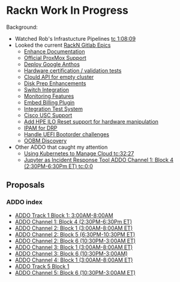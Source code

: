 # Rackn Work In Progress

Background:
- Watched Rob's Infrastucture Pipelines [tc 1:08:09](https://youtu.be/itDtelczVT4?t=4089)
- Looked the current [RackN Gitlab Epics](https://gitlab.com/groups/rackn/-/epics)
  - [Enhance Documentation](https://gitlab.com/groups/rackn/-/epics/58)
  - [Official ProxMox Support](https://gitlab.com/groups/rackn/-/epics/51)
  - [Deploy Google Anthos](https://gitlab.com/groups/rackn/-/epics/48)
  - [Hardware certification / validation tests](https://gitlab.com/groups/rackn/-/epics/42)
  - [Clould API for empty cluster](https://gitlab.com/groups/rackn/-/epics/47)
  - [Disk Prep Enhancements](https://gitlab.com/groups/rackn/-/epics/40)
  - [Switch Integration](https://gitlab.com/groups/rackn/-/epics/33)
  - [Monitoring Features](https://gitlab.com/groups/rackn/-/epics/32)
  - [Embed Billing Plugin](https://gitlab.com/groups/rackn/-/epics/25)
  - [Integration Test System](https://gitlab.com/groups/rackn/-/epics/23)
  - [Cisco USC Support](https://gitlab.com/groups/rackn/-/epics/20)
  - [Add HPE ILO Reset support for hardware manipulation](https://gitlab.com/groups/rackn/-/epics/18)
  - [IPAM for DRP](https://gitlab.com/groups/rackn/-/epics/13)
  - [Handle UEFI Bootorder challenges](https://gitlab.com/groups/rackn/-/epics/6)
  - [OOBM Discovery](https://gitlab.com/groups/rackn/-/epics/15)
- Other ADDO that caught my attention
  - [Using Kubernetes to Manage Cloud tc:32:27](https://youtu.be/z9Grmf64bJ0?t=1947)
  - [Jupyter as Incident Response Tool ADDO Channel 1: Block 4 (2:30PM-6:30Pm ET) tc:0:0]()


## Proposals


### ADDO index 
- [ADDO Track 1 Block 1: 3:00AM-8:00AM](https://youtu.be/bZT67jy-AWc)
- [ADDO Channel 1: Block 4 (2:30PM-6:30Pm ET)](https://youtu.be/dNNAEZEHD_c)
- [ADDO Channel 2: Block 1 (3:00AM-8:00AM ET)](https://www.youtube.com/watch?v=3a8HryO7O5w)
- [ADDO Channel 2: Block 5 (6:30PM-10:30PM ET)](https://youtu.be/I5ZrHMzDEJc)
- [ADDO Channel 2: Block 6 (10:30PM-3:00AM ET)](https://youtu.be/upELDDk2pLM)
- [ADDO Channel 3: Block 1 (3:00AM-8:00AM ET)](https://youtu.be/vmXtOW6jo6I)
- [ADDO Channel 3: Block 6 (10:30PM-3:00AM)](https://youtu.be/tt2BE7Xqk9k)
- [ADDO Channel 4: Block 1 (3:00AM-8:00AM ET)](https://youtu.be/I7qTBKqUAPM)
- [ADDO Track 5 Block 1](https://youtu.be/Sy1H_0psB0M)
- [ADDO Channel 5: Block 6 (10:30PM-3:00AM ET)](https://youtu.be/A7nDEm0xFak)
